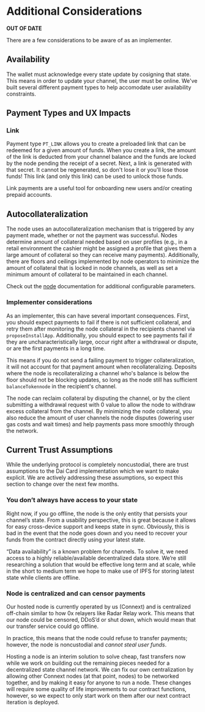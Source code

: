 # Additional Considerations

**OUT OF DATE**

There are a few considerations to be aware of as an implementer.

## Availability

The wallet must acknowledge every state update by cosigning that state. This means in order to update your channel, the user must be online. We've built several different payment types to help accomodate user availability constraints. 


## Payment Types and UX Impacts

### Link

Payment type `PT_LINK` allows you to create a preloaded link that can be redeemed for a given amount of funds. When you create a link, the amount of the link is deducted from your channel balance and the funds are locked by the node pending the receipt of a secret. Next, a link is generated with that secret. It cannot be regenerated, so don't lose it or you'll lose those funds! This link (and only this link) can be used to unlock those funds.

Link payments are a useful tool for onboarding new users and/or creating prepaid accounts.


## Autocollateralization

The node uses an autocollateralization mechanism that is triggered by any payment made, whether or not the payment was successful. Nodes determine amount of collateral needed based on user profiles (e.g., in a retail environment the cashier might be assigned a profile that gives them a large amount of collateral so they can receive many payments). Additionally, there are floors and ceilings implemented by node operators to minimize the amount of collateral that is locked in node channels, as well as set a minimum amount of collateral to be maintained in each channel.

Check out the [node](../nodeDocumentation/node.md) documentation for additional configurable parameters.

### Implementer considerations

As an implementer, this can have several important consequences. First, you should expect payments to fail if there is not sufficient collateral, and retry them after monitoring the node collateral in the recipients channel via `proposeInstallApp`. Additionally, you should expect to see payments fail if they are uncharacteristically large, occur right after a withdrawal or dispute, or are the first payments in a long time.

This means if you do not send a failing payment to trigger collateralization, it will not account for that payment amount when recollateralizing. Deposits where the node is recollateralizing a channel who's balance is below the floor should not be blocking updates, so long as the node still has sufficient `balanceTokennode` in the recipient's channel.

The node can reclaim collateral by disputing the channel, or by the client submitting a withdrawal request with 0 value to allow the node to withdraw excess collateral from the channel. By minimizing the node collateral, you also reduce the amount of user channels the node disputes (lowering user gas costs and wait times) and help payments pass more smoothly through the network.


## Current Trust Assumptions

While the underlying protocol is completely noncustodial, there are trust assumptions to the Dai Card implementation which we want to make explicit. We are actively addressing these assumptions, so expect this section to change over the next few months.

### You don’t always have access to your state

Right now, if you go offline, the node is the only entity that persists your channel’s state. From a usability perspective, this is great because it allows for easy cross-device support and keeps state in sync. Obviously, this is bad in the event that the node goes down and you need to recover your funds from the contract directly using your latest state.

“Data availability” is a known problem for channels. To solve it, we need access to a highly reliable/available decentralized data store. We’re still researching a solution that would be effective long term and at scale, while in the short to medium term we hope to make use of IPFS for storing latest state while clients are offline.

### Node is centralized and can censor payments

Our hosted node is currently operated by us (Connext) and is centralized off-chain similar to how 0x relayers like Radar Relay work. This means that our node could be censored, DDoS’d or shut down, which would mean that our transfer service could go offline. 

In practice, this means that the node could refuse to transfer payments; however, the node is noncustodial and *cannot steal user funds*. 

Hosting a node is an interim solution to solve cheap, fast transfers now while we work on building out the remaining pieces needed for a decentralized state channel network. We can fix our own centralization by allowing other Connext nodes (at that point, nodes) to be networked together, and by making it easy for anyone to run a node. These changes will require some quality of life improvements to our contract functions, however, so we expect to only start work on them after our next contract iteration is deployed.